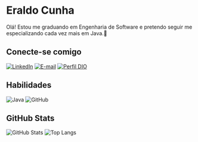 # Eraldo Cunha 
Olá! Estou me graduando em Engenharia de Software e pretendo seguir me especializando cada vez mais em Java.🚀
## Conecte-se comigo
[![LinkedIn](https://img.shields.io/badge/LinkedIn-000?style=for-the-badge&logo=linkedin&logoColor=0E76A8)](https://www.linkedin.com/in/eraldojacunha/) 
[![E-mail](https://img.shields.io/badge/-Email-000?style=for-the-badge&logo=microsoft-outlook)](mailto:eraldo_cunha@hotmail.com)
[![Perfil DIO](https://img.shields.io/badge/-Meu%20Perfil%20na%20DIO-000?style=for-the-badge)](https://web.dio.me/users/eraldo_cunha/)
## Habilidades
![Java](https://img.shields.io/badge/Java-ED8B00?style=for-the-badge&logo=openjdk&logoColor=white)
![GitHub](https://img.shields.io/badge/GitHub-100000?style=for-the-badge&logo=github&logoColor=white)
## GitHub Stats
![GitHub Stats](https://github-readme-stats.vercel.app/api?username=EraldoCunha&theme=transparent&bg_color=FFF&border_color=FFF&show_icons=true&icon_color=30A3DC&title_color=000&text_color=000&hide_title=true&hide=stars)
![Top Langs](https://github-readme-stats-git-masterrstaa-rickstaa.vercel.app/api/top-langs/?username=EraldoCunha&layout=compact&bg_color=FFF&border_color=FFF&title_color=000&text_color=000)
